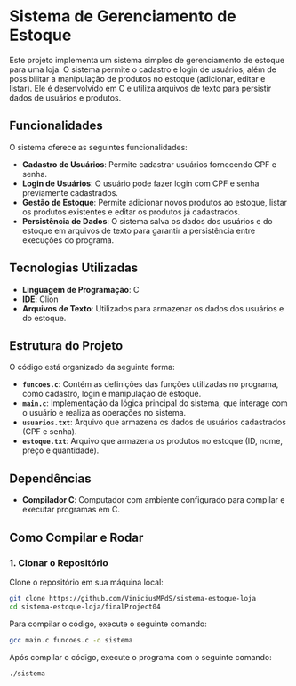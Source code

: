 # Sistema de Gerenciamento de Estoque

Este projeto implementa um sistema simples de gerenciamento de estoque para uma loja. O sistema permite o cadastro e login de usuários, além de possibilitar a manipulação de produtos no estoque (adicionar, editar e listar). Ele é desenvolvido em C e utiliza arquivos de texto para persistir dados de usuários e produtos.

## Funcionalidades

O sistema oferece as seguintes funcionalidades:

- **Cadastro de Usuários**: Permite cadastrar usuários fornecendo CPF e senha.
- **Login de Usuários**: O usuário pode fazer login com CPF e senha previamente cadastrados.
- **Gestão de Estoque**: Permite adicionar novos produtos ao estoque, listar os produtos existentes e editar os produtos já cadastrados.
- **Persistência de Dados**: O sistema salva os dados dos usuários e do estoque em arquivos de texto para garantir a persistência entre execuções do programa.

## Tecnologias Utilizadas

- **Linguagem de Programação**: C
- **IDE**: Clion
- **Arquivos de Texto**: Utilizados para armazenar os dados dos usuários e do estoque.

## Estrutura do Projeto

O código está organizado da seguinte forma:

- **`funcoes.c`**: Contém as definições das funções utilizadas no programa, como cadastro, login e manipulação de estoque.
- **`main.c`**: Implementação da lógica principal do sistema, que interage com o usuário e realiza as operações no sistema.
- **`usuarios.txt`**: Arquivo que armazena os dados de usuários cadastrados (CPF e senha).
- **`estoque.txt`**: Arquivo que armazena os produtos no estoque (ID, nome, preço e quantidade).

## Dependências

- **Compilador C**: Computador com ambiente configurado para compilar e executar programas em C.

## Como Compilar e Rodar

### 1. Clonar o Repositório

Clone o repositório em sua máquina local:

```bash
git clone https://github.com/ViniciusMPdS/sistema-estoque-loja
cd sistema-estoque-loja/finalProject04
```

Para compilar o código, execute o seguinte comando:
```bash
gcc main.c funcoes.c -o sistema
```

Após compilar o código, execute o programa com o seguinte comando:
```bash
./sistema

